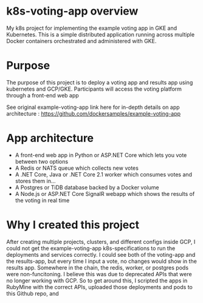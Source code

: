 # k8s-voting-app overview
My k8s project for implementing the example voting app in GKE and Kubernetes. This is a simple distributed application running across multiple Docker containers orchestrated and administered with GKE.

# Purpose 
The purpose of this project is to deploy a voting app and results app using kubernetes and GCP/GKE. Participants will access the voting platform through a front-end web app 

See original example-voting-app link here for in-depth details on app architecture : https://github.com/dockersamples/example-voting-app

# App architecture
- A front-end web app in Python or ASP.NET Core which lets you vote between two options
- A Redis or NATS queue which collects new votes
- A .NET Core, Java or .NET Core 2.1 worker which consumes votes and stores them in…
- A Postgres or TiDB database backed by a Docker volume
- A Node.js or ASP.NET Core SignalR webapp which shows the results of the voting in real time


# Why I created this project
After creating multiple projects, clusters, and different configs inside GCP, I could not get the example-voting-app k8s-specifications to run the deployments and services correctly. I could see both of the voting-app and the results-app, but every time I input a vote, no changes would show in the results app. Somewhere in the chain, the redis, worker, or postgres pods were non-funcitoning. I believe this was due to deprecated APIs that were no longer working with GCP. So to get around this, I scripted the apps in RubyMine with the correct APIs, uploaded those deployments and pods to this Github repo, and 

